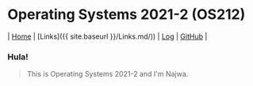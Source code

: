 # Operating Systems 2021-2 (OS212)

| [Home](#) | [Links]({{ site.baseurl }}/Links.md/)) | [Log](https://nakarz.github.io/os212/TXT/mylog.txt) | [GitHub](https://github.com/nakarz/os212) |

### Hula!

> This is Operating Systems 2021-2 and I'm Najwa.
